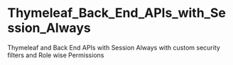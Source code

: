 # Thymeleaf_Back_End_APIs_with_Session_Always
Thymeleaf and Back End APIs with Session Always with custom security filters and Role wise Permissions
